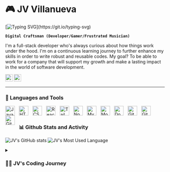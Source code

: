 # 🎮 JV Villanueva

[![Typing SVG](https://readme-typing-svg.demolab.com?font=Fira+Code&size=14&pause=1000&color=F71A0A&vCenter=true&width=435&height=20&lines=Full-Stack+Developer.;Always+keen+about+learning+new+tech.)](https://git.io/typing-svg)

**`Digital Craftsman (Developer/Gamer/Frustrated Musician)`**

I'm a full-stack developer who's always curious about how things work under the hood. I'm on a continuous learning journey to further enhance my skills in order to write robust and reusable codes. My goal? To be able to work for a company that will support my growth and make a lasting impact in the world of software development.

<p> <a href="https://www.linkedin.com/in/jv-villanueva/"><img src="https://img.shields.io/badge/linkedin-%230077B5.svg?&style=for-the-badge&logo=linkedin&logoColor=white" height=23></a> <a href="mailto:jv.villanueva9104@gmail.com"><img src="https://img.shields.io/badge/Gmail-D14836?style=for-the-badge&logo=gmail&logoColor=white" height=23></a>

---

### 🤖 Languages and Tools

<img align="left" alt="Javascript" width="30px" style="padding-right:10px;" src="https://cdn.jsdelivr.net/gh/devicons/devicon/icons/javascript/javascript-original.svg">
<img align="left" alt="HTML" width="30px" style="padding-right:10px;" src="https://cdn.jsdelivr.net/gh/devicons/devicon/icons/html5/html5-original.svg">
<img align="left" alt="CSS" width="30px" style="padding-right:10px;" src="https://cdn.jsdelivr.net/gh/devicons/devicon/icons/css3/css3-original.svg">
<img align="left" alt="React" width="30px" style="padding-right:10px;" src="https://cdn.jsdelivr.net/gh/devicons/devicon/icons/react/react-original.svg">
<img align="left" alt="TailwindCss" width="30px" style="padding-right:10px;" src="https://cdn.jsdelivr.net/gh/devicons/devicon/icons/tailwindcss/tailwindcss-plain.svg">
<img align="left" alt="NodeJs" width="30px" style="padding-right:10px;" src="https://cdn.jsdelivr.net/gh/devicons/devicon/icons/nodejs/nodejs-original.svg">
<img align="left" alt="MySQL" width="30px" style="padding-right:10px;" src="https://cdn.jsdelivr.net/gh/devicons/devicon/icons/mysql/mysql-original-wordmark.svg">
<img align="left" alt="MongoDB" width="30px" style="padding-right:10px;" src="https://cdn.jsdelivr.net/gh/devicons/devicon/icons/mongodb/mongodb-original-wordmark.svg">
<img align="left" alt="Docker" width="30px" style="padding-right:10px;" src="https://cdn.jsdelivr.net/gh/devicons/devicon/icons/docker/docker-original.svg">
<img align="left" alt="Git" width="30px" style="padding-right:10px;" src="https://cdn.jsdelivr.net/gh/devicons/devicon/icons/git/git-original.svg">
<img align="left" alt="Git" width="30px" style="padding-right:10px;" src="https://cdn.jsdelivr.net/gh/devicons/devicon@v2.15.1/devicon.min.css">
<img align="left" alt="Github" width="30px" style="padding-right:10px;" src="https://cdn.jsdelivr.net/gh/devicons/devicon/icons/github/github-original.svg">
<br/>

#

### 📊 Github Stats and Activity

![JV's GitHub stats](https://github-readme-stats.vercel.app/api?username=jvvillanueva9104&show_icons=true&theme=monokai)
![JV's Most Used Language](https://github-readme-stats.vercel.app/api/top-langs/?username=jvvillanueva9104&layout=compact&size_weight=0.5&count_weight=0.5&theme=monokai)

<details>
 <summary><h3>👨‍💻 JV's Coding Journey</h3></summary>
   I started my coding journey during the pandemic when I tried to teach myself web development while staying at home. As soon as I wrote my first "Hello World", I immediately got hooked on it! I've gone far on my own then I fortunately saw Mission Ready HQ which gave me the opportunity to have that structure in my learning journey and further solidified everything that I have learned so far. At first, I was really keen on focusing on the backend as I'm not a creative person but the further I got into web development, I started to lean towards frontend development as I really enjoy working with designs and animations.
